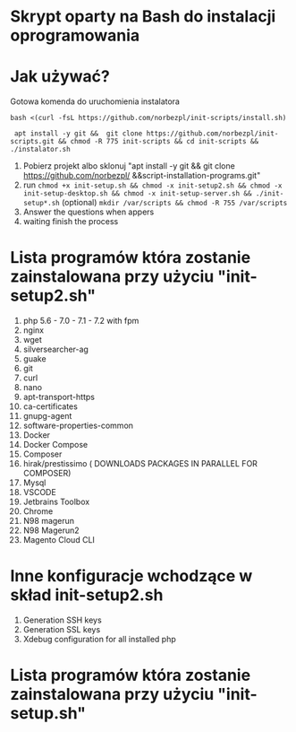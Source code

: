 # Skrypt oparty na Bash do instalacji oprogramowania
# Jak używać?
Gotowa komenda do uruchomienia instalatora 
```
bash <(curl -fsL https://github.com/norbezpl/init-scripts/install.sh)
```
```
 apt install -y git &&  git clone https://github.com/norbezpl/init-scripts.git && chmod -R 775 init-scripts && cd init-scripts && ./instalator.sh
 ```
1. Pobierz projekt albo sklonuj "apt install -y git && git clone https://github.com/norbezpl/ &&script-installation-programs.git"
2. run ``
chmod +x init-setup.sh && chmod -x init-setup2.sh && chmod -x init-setup-desktop.sh && chmod -x init-setup-server.sh && ./init-setup*.sh
``
(optional) ``mkdir /var/scripts && chmod -R 755 /var/scripts``
4. Answer the questions when appers
5. waiting finish the process

#  Lista programów która zostanie zainstalowana przy użyciu "init-setup2.sh"

1. php 5.6 - 7.0 - 7.1 - 7.2 with fpm
3. nginx 
4. wget 
5. silversearcher-ag 
6. guake 
7. git 
8. curl 
9. nano 
10. apt-transport-https 
11. ca-certificates 
12. gnupg-agent 
13. software-properties-common
14. Docker
15. Docker Compose
16. Composer
17.  hirak/prestissimo ( DOWNLOADS PACKAGES IN PARALLEL FOR COMPOSER)
18. Mysql
19. VSCODE
20. Jetbrains Toolbox
21. Chrome
22. N98 magerun
23. N98 Magerun2
24. Magento Cloud CLI

# Inne konfiguracje wchodzące w skład init-setup2.sh

1. Generation SSH keys
2. Generation SSL keys
3. Xdebug configuration for all installed php

#  Lista programów która zostanie zainstalowana przy użyciu "init-setup.sh"


